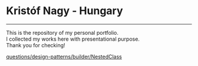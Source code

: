 # Kristóf Nagy - Hungary
---
This is the repository of my personal portfolio.  
I collected my works here with presentational purpose.  
Thank you for checking!  

[questions/design-patterns/builder/NestedClass](questions/design-patterns/builder/NestedClass)
